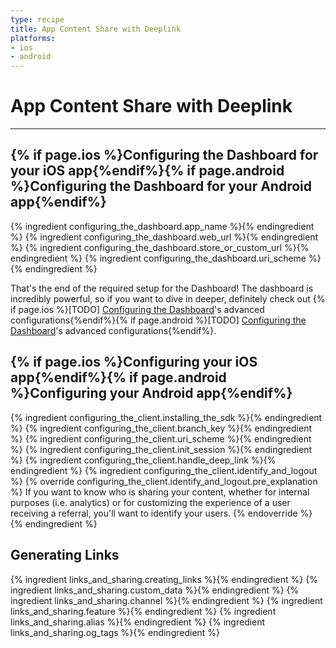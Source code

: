 ```yaml
---
type: recipe
title: App Content Share with Deeplink
platforms:
- ios
- android
---
```


# App Content Share with Deeplink

------

## {% if page.ios %}Configuring the Dashboard for your iOS app{%endif%}{% if page.android %}Configuring the Dashboard for your Android app{%endif%}
{% ingredient configuring_the_dashboard.app_name %}{% endingredient %}
{% ingredient configuring_the_dashboard.web_url %}{% endingredient %}
{% ingredient configuring_the_dashboard.store_or_custom_url %}{% endingredient %}
{% ingredient configuring_the_dashboard.uri_scheme %}{% endingredient %}

That's the end of the required setup for the Dashboard! The dashboard is incredibly powerful, so if you want to dive in deeper, definitely check out {% if page.ios %}[TODO] [Configuring the Dashboard](/ingredients/configuring_the_dashboard/ios/index.html#advanced)'s advanced configurations{%endif%}{% if page.android %}[TODO] [Configuring the Dashboard](/ingredients/configuring_the_dashboard/android/index.html#advanced)'s advanced configurations{%endif%}.
<!--- /Configuring the Dashboard-->


## {% if page.ios %}Configuring your iOS app{%endif%}{% if page.android %}Configuring your Android app{%endif%}
{% ingredient configuring_the_client.installing_the_sdk %}{% endingredient %}
{% ingredient configuring_the_client.branch_key %}{% endingredient %}
{% ingredient configuring_the_client.uri_scheme %}{% endingredient %}
{% ingredient configuring_the_client.init_session %}{% endingredient %}
{% ingredient configuring_the_client.handle_deep_link %}{% endingredient %}
{% ingredient configuring_the_client.identify_and_logout %}
	{% override configuring_the_client.identify_and_logout.pre_explanation %}
If you want to know who is sharing your content, whether for internal purposes (i.e. analytics) or for customizing the experience of a user receiving a referral, you'll want to identify your users.
	{% endoverride %}
{% endingredient %}
<!--- /Configuring the Client-->


## Generating Links
{% ingredient links_and_sharing.creating_links %}{% endingredient %}
{% ingredient links_and_sharing.custom_data %}{% endingredient %}
{% ingredient links_and_sharing.channel %}{% endingredient %}
{% ingredient links_and_sharing.feature %}{% endingredient %}
{% ingredient links_and_sharing.alias %}{% endingredient %}
{% ingredient links_and_sharing.og_tags %}{% endingredient %}
<!--- /Links and Sharing-->
